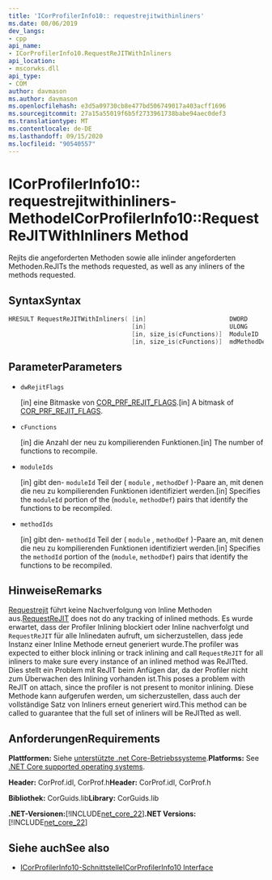 ```yaml
---
title: 'ICorProfilerInfo10:: requestrejitwithinliners'
ms.date: 08/06/2019
dev_langs:
- cpp
api_name:
- ICorProfilerInfo10.RequestReJITWithInliners
api_location:
- mscorwks.dll
api_type:
- COM
author: davmason
ms.author: davmason
ms.openlocfilehash: e3d5a09730cb8e477bd506749017a403acff1696
ms.sourcegitcommit: 27a15a55019f6b5f2733961738babe94aec0def3
ms.translationtype: MT
ms.contentlocale: de-DE
ms.lasthandoff: 09/15/2020
ms.locfileid: "90540557"
---
```

# <a name="icorprofilerinfo10requestrejitwithinliners-method"></a><span data-ttu-id="c95cc-102">ICorProfilerInfo10:: requestrejitwithinliners-Methode</span><span class="sxs-lookup"><span data-stu-id="c95cc-102">ICorProfilerInfo10::RequestReJITWithInliners Method</span></span>

<span data-ttu-id="c95cc-103">Rejits die angeforderten Methoden sowie alle inlinder angeforderten Methoden.</span><span class="sxs-lookup"><span data-stu-id="c95cc-103">ReJITs the methods requested, as well as any inliners of the methods requested.</span></span>

## <a name="syntax"></a><span data-ttu-id="c95cc-104">Syntax</span><span class="sxs-lookup"><span data-stu-id="c95cc-104">Syntax</span></span>

```cpp
HRESULT RequestReJITWithInliners( [in]                       DWORD       dwRejitFlags,
                                  [in]                       ULONG       cFunctions,
                                  [in, size_is(cFunctions)]  ModuleID    moduleIds[],
                                  [in, size_is(cFunctions)]  mdMethodDef methodIds[]);
```

## <a name="parameters"></a><span data-ttu-id="c95cc-105">Parameter</span><span class="sxs-lookup"><span data-stu-id="c95cc-105">Parameters</span></span>

- `dwRejitFlags`

  <span data-ttu-id="c95cc-106">\[in] eine Bitmaske von [COR_PRF_REJIT_FLAGS](cor-prf-rejit-flags-enumeration.md).</span><span class="sxs-lookup"><span data-stu-id="c95cc-106">\[in] A bitmask of [COR_PRF_REJIT_FLAGS](cor-prf-rejit-flags-enumeration.md).</span></span>

- `cFunctions`

  <span data-ttu-id="c95cc-107">\[in] die Anzahl der neu zu kompilierenden Funktionen.</span><span class="sxs-lookup"><span data-stu-id="c95cc-107">\[in] The number of functions to recompile.</span></span>

- `moduleIds`

  <span data-ttu-id="c95cc-108">\[in] gibt den- `moduleId` Teil der ( `module` , `methodDef` )-Paare an, mit denen die neu zu kompilierenden Funktionen identifiziert werden.</span><span class="sxs-lookup"><span data-stu-id="c95cc-108">\[in] Specifies the `moduleId` portion of the (`module`, `methodDef`) pairs that identify the functions to be recompiled.</span></span>

- `methodIds`

  <span data-ttu-id="c95cc-109">\[in] gibt den- `methodId` Teil der ( `module` , `methodDef` )-Paare an, mit denen die neu zu kompilierenden Funktionen identifiziert werden.</span><span class="sxs-lookup"><span data-stu-id="c95cc-109">\[in] Specifies the `methodId` portion of the (`module`, `methodDef`) pairs that identify the functions to be recompiled.</span></span>

## <a name="remarks"></a><span data-ttu-id="c95cc-110">Hinweise</span><span class="sxs-lookup"><span data-stu-id="c95cc-110">Remarks</span></span>

<span data-ttu-id="c95cc-111">[Requestrejit](icorprofilerinfo4-requestrejit-method.md) führt keine Nachverfolgung von Inline Methoden aus.</span><span class="sxs-lookup"><span data-stu-id="c95cc-111">[RequestReJIT](icorprofilerinfo4-requestrejit-method.md) does not do any tracking of inlined methods.</span></span> <span data-ttu-id="c95cc-112">Es wurde erwartet, dass der Profiler Inlining blockiert oder Inline nachverfolgt und `RequestReJIT` für alle Inlinedaten aufruft, um sicherzustellen, dass jede Instanz einer Inline Methode erneut generiert wurde.</span><span class="sxs-lookup"><span data-stu-id="c95cc-112">The profiler was expected to either block inlining or track inlining and call `RequestReJIT` for all inliners to make sure every instance of an inlined method was ReJITted.</span></span> <span data-ttu-id="c95cc-113">Dies stellt ein Problem mit ReJIT beim Anfügen dar, da der Profiler nicht zum Überwachen des Inlining vorhanden ist.</span><span class="sxs-lookup"><span data-stu-id="c95cc-113">This poses a problem with ReJIT on attach, since the profiler is not present to monitor inlining.</span></span> <span data-ttu-id="c95cc-114">Diese Methode kann aufgerufen werden, um sicherzustellen, dass auch der vollständige Satz von Inliners erneut generiert wird.</span><span class="sxs-lookup"><span data-stu-id="c95cc-114">This method can be called to guarantee that the full set of inliners will be ReJITted as well.</span></span>

## <a name="requirements"></a><span data-ttu-id="c95cc-115">Anforderungen</span><span class="sxs-lookup"><span data-stu-id="c95cc-115">Requirements</span></span>

<span data-ttu-id="c95cc-116">**Plattformen:** Siehe [unterstützte .net Core-Betriebssysteme](../../../core/install/windows.md?pivots=os-windows).</span><span class="sxs-lookup"><span data-stu-id="c95cc-116">**Platforms:** See [.NET Core supported operating systems](../../../core/install/windows.md?pivots=os-windows).</span></span>

<span data-ttu-id="c95cc-117">**Header:** CorProf.idl, CorProf.h</span><span class="sxs-lookup"><span data-stu-id="c95cc-117">**Header:** CorProf.idl, CorProf.h</span></span>

<span data-ttu-id="c95cc-118">**Bibliothek:** CorGuids.lib</span><span class="sxs-lookup"><span data-stu-id="c95cc-118">**Library:** CorGuids.lib</span></span>

<span data-ttu-id="c95cc-119">**.NET-Versionen:**[!INCLUDE[net_core_22](../../../../includes/net-core-30-md.md)]</span><span class="sxs-lookup"><span data-stu-id="c95cc-119">**.NET Versions:** [!INCLUDE[net_core_22](../../../../includes/net-core-30-md.md)]</span></span>

## <a name="see-also"></a><span data-ttu-id="c95cc-120">Siehe auch</span><span class="sxs-lookup"><span data-stu-id="c95cc-120">See also</span></span>

- [<span data-ttu-id="c95cc-121">ICorProfilerInfo10-Schnittstelle</span><span class="sxs-lookup"><span data-stu-id="c95cc-121">ICorProfilerInfo10 Interface</span></span>](icorprofilerinfo10-interface.md)
